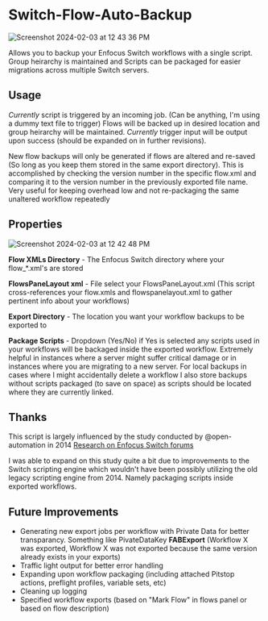 # Switch-Flow-Auto-Backup
![Screenshot 2024-02-03 at 12 43 36 PM](https://github.com/DaveFemia/Switch-Flow-Auto-Backup/assets/155477639/9d308791-ad85-4df1-a11f-50f669c7117d)

Allows you to backup your Enfocus Switch workflows with a single script. Group heirarchy is maintained and Scripts can be packaged for easier migrations across multiple Switch servers.

## Usage
*Currently* script is triggered by an incoming job. (Can be anything, I'm using a dummy text file to trigger)  Flows will be backed up in desired location and group heirarchy will be maintained. *Currently* trigger input will be output upon success (should be expanded on in further revisions).

New flow backups will only be generated if flows are altered and re-saved (So long as you keep them stored in the same export directory). This is accomplished by checking the version number in the specific flow.xml and comparing it to the version number in the previously exported file name.  Very useful for keeping overhead low and not re-packaging the same unaltered workflow repeatedly

## Properties
![Screenshot 2024-02-03 at 12 42 48 PM](https://github.com/DaveFemia/Switch-Flow-Auto-Backup/assets/155477639/8a27db4c-107a-462e-884b-a461b500b3b5)

**Flow XMLs Directory** - The Enfocus Switch directory where your flow_*.xml's are stored

**FlowsPaneLayout xml** -  File select your FlowsPaneLayout.xml  (This script cross-references your flow.xmls and flowspanelayout.xml to gather pertinent info about your workflows)

**Export Directory** - The location you want your workflow backups to be exported to

**Package Scripts** - Dropdown (Yes/No) if Yes is selected any scripts used in your workflows will be backaged inside the exported workflow. Extremely helpful in instances where a server might suffer critical damage or in instances where you are migrating to a new server.  For local backups in cases where I might accidentally delete a workflow I also store backups without scripts packaged (to save on space) as scripts should be located where they are currently linked.


## Thanks
This script is largely influenced by the study conducted by @open-automation in 2014 [Research on Enfocus Switch forums](https://forum.enfocus.com/viewtopic.php?t=1432)

I was able to expand on this study quite a bit due to improvements to the Switch scripting engine which wouldn't have been possibly utilizing the old legacy scripting engine from 2014.  Namely packaging scripts inside exported workflows.

## Future Improvements
- Generating new export jobs per workflow with Private Data for better transparancy. Something like PivateDataKey **FABExport** (Workflow X was exported, Workflow X was not exported because the same version already exists in your exports)
- Traffic light output for better error handling
- Expanding upon workflow packaging (including attached Pitstop actions, preflight profiles, variable sets, etc)
- Cleaning up logging
- Specified workflow exports (based on "Mark Flow" in flows panel or based on flow description)

